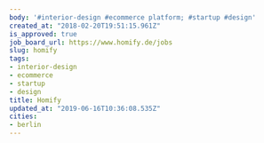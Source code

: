 ```yaml
---
body: '#interior-design #ecommerce platform; #startup #design'
created_at: "2018-02-20T19:51:15.961Z"
is_approved: true
job_board_url: https://www.homify.de/jobs
slug: homify
tags:
- interior-design
- ecommerce
- startup
- design
title: Homify
updated_at: "2019-06-16T10:36:08.535Z"
cities:
- berlin
---
```

